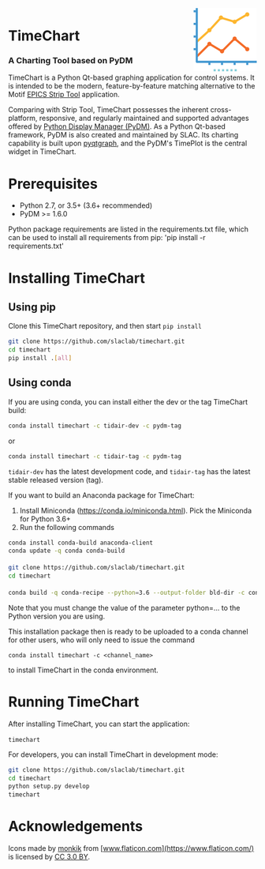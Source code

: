 <img src="timechart_launcher/icons/charts_128.png" width="128" height="128" align="right"/>
  <h1>TimeChart</h1>
  <h3>A Charting Tool based on PyDM</h3>
</p>

TimeChart is a Python Qt-based graphing application for control systems.
It is intended to be the modern, feature-by-feature matching alternative
to the Motif [EPICS Strip Tool](https://epics.anl.gov/extensions/StripTool/ "EPICS Strip Tool") application.

Comparing with Strip Tool, TimeChart possesses the inherent cross-platform,
responsive, and regularly maintained and supported advantages offered by
[Python Display Manager (PyDM)](https://github.com/slaclab/pydm "PyDM").
As a Python Qt-based framework, PyDM is also created and maintained by SLAC.
Its charting capability is built upon [pyqtgraph](http://pyqtgraph.org/ "PyQtGraph"),
and the PyDM's TimePlot is the central widget in TimeChart.

# Prerequisites
* Python 2.7, or 3.5+ (3.6+ recommended)
* PyDM >= 1.6.0

Python package requirements are listed in the requirements.txt file, which can
be used to install all requirements from pip: 'pip install -r requirements.txt'

# Installing TimeChart
## Using pip
Clone this TimeChart repository, and then start ```pip install```

```sh
git clone https://github.com/slaclab/timechart.git
cd timechart
pip install .[all]
```

## Using conda

If you are using conda, you can install either the dev or the tag TimeChart build:

```sh
conda install timechart -c tidair-dev -c pydm-tag
```

or

```sh
conda install timechart -c tidair-tag -c pydm-tag
```
`tidair-dev` has the latest development code, and `tidair-tag` has the latest stable released version (tag).

If you want to build an Anaconda package for TimeChart:

1. Install Miniconda (https://conda.io/miniconda.html). Pick the Miniconda for Python 3.6+
2. Run the following commands

```sh
conda install conda-build anaconda-client
conda update -q conda conda-build

git clone https://github.com/slaclab/timechart.git
cd timechart

conda build -q conda-recipe --python=3.6 --output-folder bld-dir -c conda-forge -c pydm-tag -c conda-forge
```

Note that you must change the value of the parameter python=... to the Python version you are using.


This installation package then is ready to be uploaded to a conda channel for other users, who will only need to issue the command
```
conda install timechart -c <channel_name>
```
to install TimeChart in the conda environment.

# Running TimeChart
After installing TimeChart, you can start the application:

```timechart```

For developers, you can install TimeChart in development mode:

```sh
git clone https://github.com/slaclab/timechart.git
cd timechart
python setup.py develop
timechart
```

# Acknowledgements

Icons made by [monkik](https://www.flaticon.com/authors/monkik) from [www.flaticon.com](https://www.flaticon.com/) is licensed by [CC 3.0 BY](http://creativecommons.org/licenses/by/3.0/).
